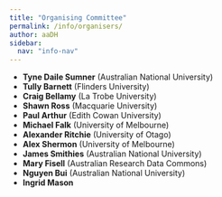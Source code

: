 ```yaml
---
title: "Organising Committee"
permalink: /info/organisers/
author: aaDH
sidebar:
  nav: "info-nav"
---
```


* **Tyne Daile Sumner** (Australian National University)
* **Tully Barnett** (Flinders University)
* **Craig Bellamy** (La Trobe University)
* **Shawn Ross** (Macquarie University)
* **Paul Arthur** (Edith Cowan University)
* **Michael Falk** (University of Melbourne)
* **Alexander Ritchie** (University of Otago)
* **Alex Shermon** (University of Melbourne)
* **James Smithies** (Australian National University)
* **Mary Fisell** (Australian Research Data Commons)
* **Nguyen Bui** (Australian National University)
* **Ingrid Mason** 
